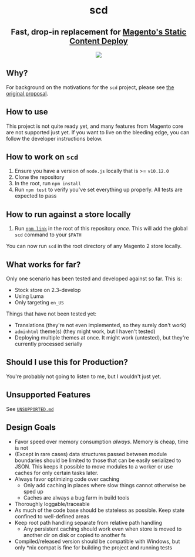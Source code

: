 <p align="center">
  <h1 align="center">scd</h1>
  <h2 align="center">
  Fast, drop-in replacement for <a href="https://devdocs.magento.com/guides/v2.3/config-guide/cli/config-cli-subcommands-static-view.html" target="_blank">Magento's Static Content Deploy</a>
  </h2>
  <p align="center">
  <a href="https://circleci.com/gh/DrewML/scd"><img src="https://circleci.com/gh/DrewML/scd.svg?style=svg"></a>
  </p>
</p>

## Why?

For background on the motivations for the `scd` project, please see [the original proposal](https://github.com/magento/architecture/pull/168).

## How to use

This project is not quite ready yet, and many features from Magento core are not supported just yet. If you want to live on the bleeding edge, you can follow the developer instructions below.

## How to work on `scd`

1. Ensure you have a version of `node.js` locally that is >= `v10.12.0`
2. Clone the repository
3. In the root, run `npm install`
4. Run `npm test` to verify you've set everything up properly. All tests are expected to pass

## How to run against a store locally

1. Run [`npm link`](https://docs.npmjs.com/cli/link) in the root of this repository _once_. This will add the global `scd` command to your `$PATH`

You can now run `scd` in the root directory of any Magento 2 store locally.

## What works for far?

Only one scenario has been tested and developed against so far. This is:

-   Stock store on 2.3-develop
-   Using Luma
-   Only targeting `en_US`

Things that have not been tested yet:

-   Translations (they're not even implemented, so they surely don't work)
-   `adminhtml` theme(s) (they might work, but I haven't tested)
-   Deploying multiple themes at once. It might work (untested), but they're currently processed serially

## Should I use this for Production?

You're probably not going to listen to me, but I wouldn't just yet.

## Unsupported Features

See [`UNSUPPORTED.md`](UNSUPPORTED.md)

## Design Goals

-   Favor speed over memory consumption _always_. Memory is cheap, time is not
-   (Except in rare cases) data structures passed between module boundaries should be limited to those that can be easily serialized to JSON. This keeps it possible to move modules to a worker or use caches for only certain tasks later.
-   Always favor optimizing code over caching
    -   Only add caching in places where slow things cannot otherwise be sped up
    -   Caches are always a bug farm in build tools
-   Thoroughly loggable/traceable
-   As much of the code base should be stateless as possible. Keep state confined to well-defined areas
-   Keep root path handling separate from relative path handling
    -   Any persistent caching should work even when store is moved to another dir on disk or copied to another fs
-   Compiled/released version should be compatible with Windows, but only \*nix compat is fine for building the project and running tests
